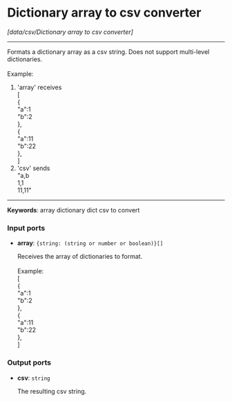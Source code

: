 # Dictionary array to csv converter

_[data/csv/Dictionary array to csv converter]_

---

Formats a dictionary array as a csv string. Does not support multi-level dictionaries.<br>
<br>
Example:<br>
1. 'array' receives<br>
[<br>
  {<br>
    "a":1<br>
    "b":2<br>
  },<br>
  {<br>
    "a":11<br>
    "b":22<br>
  },<br>
]<br>
2. 'csv' sends <br>
"a,b<br>
1,1<br>
11,11"<br>

---

__Keywords__: array dictionary dict csv to convert

### Input ports

* __array__: ` {string: (string or number or boolean)}[] `


    Receives the array of dictionaries to format.<br>
    <br>
    Example:<br>
    [<br>
      {<br>
        "a":1<br>
        "b":2<br>
      },<br>
      {<br>
        "a":11<br>
        "b":22<br>
      },<br>
    ]<br>

### Output ports

* __csv__: ` string `


    The resulting csv string.<br>

